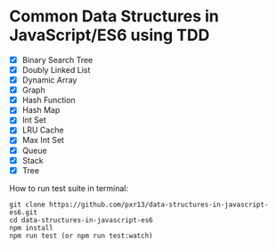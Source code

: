 # Common Data Structures in JavaScript/ES6 using TDD

- [x] Binary Search Tree
- [x] Doubly Linked List
- [x] Dynamic Array
- [x] Graph
- [x] Hash Function
- [x] Hash Map
- [x] Int Set
- [x] LRU Cache
- [x] Max Int Set
- [x] Queue
- [x] Stack
- [x] Tree

How to run test suite in terminal:

```
git clone https://github.com/pxr13/data-structures-in-javascript-es6.git
cd data-structures-in-javascript-es6
npm install
npm run test (or npm run test:watch)
```
